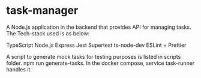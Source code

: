 # task-manager
A Node.js application in the backend that provides API for managing tasks. The Tech-stack used is as below:

TypeScript
Node.js
Express
Jest
Supertest
ts-node-dev
ESLint + Prettier


A script to generate mock tasks for testing purposes is listed in scripts folder.
npm run generate-tasks. In the docker compose, service task-runner handles it. 